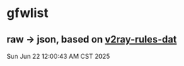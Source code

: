 # gfwlist
## raw -> json, based on [v2ray-rules-dat](https://github.com/Loyalsoldier/v2ray-rules-dat)
Sun Jun 22 12:00:43 AM CST 2025

